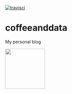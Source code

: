 [![travisci](https://travis-ci.org/marcolivierarsenault/coffeeanddata.svg?branch=release)](https://travis-ci.org/github/marcolivierarsenault/coffeeanddata)
# coffeeanddata
My personal blog

[<img src="https://coffeeanddata.ca/assets/images/square_logo.png" width="128">](https://coffeeanddata.ca)
